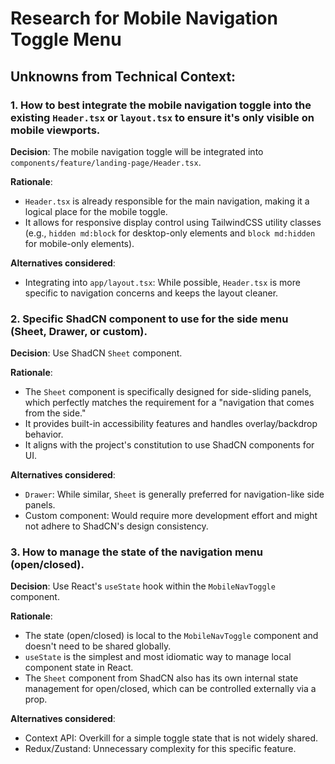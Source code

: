 # Research for Mobile Navigation Toggle Menu

## Unknowns from Technical Context:

### 1. How to best integrate the mobile navigation toggle into the existing `Header.tsx` or `layout.tsx` to ensure it's only visible on mobile viewports.

**Decision**: The mobile navigation toggle will be integrated into `components/feature/landing-page/Header.tsx`.

**Rationale**:
- `Header.tsx` is already responsible for the main navigation, making it a logical place for the mobile toggle.
- It allows for responsive display control using TailwindCSS utility classes (e.g., `hidden md:block` for desktop-only elements and `block md:hidden` for mobile-only elements).

**Alternatives considered**:
- Integrating into `app/layout.tsx`: While possible, `Header.tsx` is more specific to navigation concerns and keeps the layout cleaner.

### 2. Specific ShadCN component to use for the side menu (Sheet, Drawer, or custom).

**Decision**: Use ShadCN `Sheet` component.

**Rationale**:
- The `Sheet` component is specifically designed for side-sliding panels, which perfectly matches the requirement for a "navigation that comes from the side."
- It provides built-in accessibility features and handles overlay/backdrop behavior.
- It aligns with the project's constitution to use ShadCN components for UI.

**Alternatives considered**:
- `Drawer`: While similar, `Sheet` is generally preferred for navigation-like side panels.
- Custom component: Would require more development effort and might not adhere to ShadCN's design consistency.

### 3. How to manage the state of the navigation menu (open/closed).

**Decision**: Use React's `useState` hook within the `MobileNavToggle` component.

**Rationale**:
- The state (open/closed) is local to the `MobileNavToggle` component and doesn't need to be shared globally.
- `useState` is the simplest and most idiomatic way to manage local component state in React.
- The `Sheet` component from ShadCN also has its own internal state management for open/closed, which can be controlled externally via a prop.

**Alternatives considered**:
- Context API: Overkill for a simple toggle state that is not widely shared.
- Redux/Zustand: Unnecessary complexity for this specific feature.
